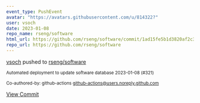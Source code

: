 ```yaml
---
event_type: PushEvent
avatar: "https://avatars.githubusercontent.com/u/814322?"
user: vsoch
date: 2023-01-08
repo_name: rseng/software
html_url: https://github.com/rseng/software/commit/1ad15fe5b1d3820af2c36a94a713696bcba442e5
repo_url: https://github.com/rseng/software
---
```


<a href='https://github.com/vsoch' target='_blank'>vsoch</a> pushed to <a href='https://github.com/rseng/software' target='_blank'>rseng/software</a>

<small>Automated deployment to update software database 2023-01-08 (#321)

Co-authored-by: github-actions <github-actions@users.noreply.github.com></small>

<a href='https://github.com/rseng/software/commit/1ad15fe5b1d3820af2c36a94a713696bcba442e5' target='_blank'>View Commit</a>